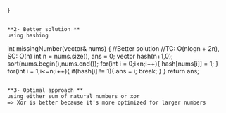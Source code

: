 }
```
​
**2- Better solution **
using hashing
```
int missingNumber(vector<int>& nums) {
//Better solution
//TC: O(nlogn + 2n), SC: O(n)
int n = nums.size(), ans = 0;
vector<int> hash(n+1,0);
sort(nums.begin(),nums.end());
for(int i = 0;i<n;i++){
hash[nums[i]] = 1;
}
for(int i = 1;i<=n;i++){
if(hash[i] != 1){
ans = i;
break;
}
}
return ans;
```
​
**3- Optimal approach **
using either sum of natural numbers or xor
=> Xor is better because it's more optimized for larger numbers
​